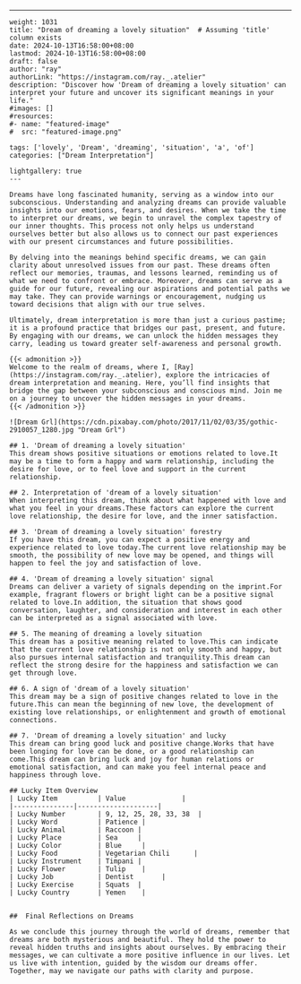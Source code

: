 ---
    weight: 1031
    title: "Dream of dreaming a lovely situation"  # Assuming 'title' column exists
    date: 2024-10-13T16:58:00+08:00
    lastmod: 2024-10-13T16:58:00+08:00
    draft: false
    author: "ray"
    authorLink: "https://instagram.com/ray._.atelier"
    description: "Discover how 'Dream of dreaming a lovely situation' can interpret your future and uncover its significant meanings in your life."
    #images: []
    #resources:
    #- name: "featured-image"
    #  src: "featured-image.png"
    
    tags: ['lovely', 'Dream', 'dreaming', 'situation', 'a', 'of']
    categories: ["Dream Interpretation"]
    
    lightgallery: true
    ---
    
    Dreams have long fascinated humanity, serving as a window into our subconscious. Understanding and analyzing dreams can provide valuable insights into our emotions, fears, and desires. When we take the time to interpret our dreams, we begin to unravel the complex tapestry of our inner thoughts. This process not only helps us understand ourselves better but also allows us to connect our past experiences with our present circumstances and future possibilities.
    
    By delving into the meanings behind specific dreams, we can gain clarity about unresolved issues from our past. These dreams often reflect our memories, traumas, and lessons learned, reminding us of what we need to confront or embrace. Moreover, dreams can serve as a guide for our future, revealing our aspirations and potential paths we may take. They can provide warnings or encouragement, nudging us toward decisions that align with our true selves.
    
    Ultimately, dream interpretation is more than just a curious pastime; it is a profound practice that bridges our past, present, and future. By engaging with our dreams, we can unlock the hidden messages they carry, leading us toward greater self-awareness and personal growth.
    
    {{< admonition >}}
    Welcome to the realm of dreams, where I, [Ray](https://instagram.com/ray._.atelier), explore the intricacies of dream interpretation and meaning. Here, you’ll find insights that bridge the gap between your subconscious and conscious mind. Join me on a journey to uncover the hidden messages in your dreams.
    {{< /admonition >}}
    
    ![Dream Grl](https://cdn.pixabay.com/photo/2017/11/02/03/35/gothic-2910057_1280.jpg "Dream Grl")
    
    ## 1. 'Dream of dreaming a lovely situation'
    This dream shows positive situations or emotions related to love.It may be a time to form a happy and warm relationship, including the desire for love, or to feel love and support in the current relationship.
    
    ## 2. Interpretation of 'dream of a lovely situation'
    When interpreting this dream, think about what happened with love and what you feel in your dreams.These factors can explore the current love relationship, the desire for love, and the inner satisfaction.
    
    ## 3. 'Dream of dreaming a lovely situation' forestry
    If you have this dream, you can expect a positive energy and experience related to love today.The current love relationship may be smooth, the possibility of new love may be opened, and things will happen to feel the joy and satisfaction of love.
    
    ## 4. 'Dream of dreaming a lovely situation' signal
    Dreams can deliver a variety of signals depending on the imprint.For example, fragrant flowers or bright light can be a positive signal related to love.In addition, the situation that shows good conversation, laughter, and consideration and interest in each other can be interpreted as a signal associated with love.
    
    ## 5. The meaning of dreaming a lovely situation
    This dream has a positive meaning related to love.This can indicate that the current love relationship is not only smooth and happy, but also pursues internal satisfaction and tranquility.This dream can reflect the strong desire for the happiness and satisfaction we can get through love.
    
    ## 6. A sign of 'dream of a lovely situation'
    This dream may be a sign of positive changes related to love in the future.This can mean the beginning of new love, the development of existing love relationships, or enlightenment and growth of emotional connections.
    
    ## 7. 'Dream of dreaming a lovely situation' and lucky
    This dream can bring good luck and positive change.Works that have been longing for love can be done, or a good relationship can come.This dream can bring luck and joy for human relations or emotional satisfaction, and can make you feel internal peace and happiness through love.
    
    ## Lucky Item Overview
    | Lucky Item          | Value              |
    |---------------|--------------------|
    | Lucky Number        | 9, 12, 25, 28, 33, 38  |
    | Lucky Word          | Patience |
    | Lucky Animal        | Raccoon |
    | Lucky Place         | Sea     |
    | Lucky Color         | Blue     |
    | Lucky Food          | Vegetarian Chili      |
    | Lucky Instrument    | Timpani |
    | Lucky Flower        | Tulip    |
    | Lucky Job           | Dentist       |
    | Lucky Exercise      | Squats  |
    | Lucky Country       | Yemen    |
    
    
    ##  Final Reflections on Dreams
    
    As we conclude this journey through the world of dreams, remember that dreams are both mysterious and beautiful. They hold the power to reveal hidden truths and insights about ourselves. By embracing their messages, we can cultivate a more positive influence in our lives. Let us live with intention, guided by the wisdom our dreams offer. Together, may we navigate our paths with clarity and purpose.
    